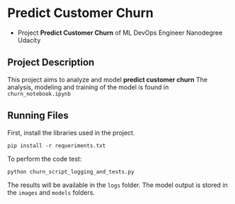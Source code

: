 # Predict Customer Churn

- Project **Predict Customer Churn** of ML DevOps Engineer Nanodegree Udacity

## Project Description
This project aims to analyze and model **predict customer churn**
The analysis, modeling and training of the model is found in `churn_notebook.ipynb`


## Running Files
First, install the libraries used in the project.

```
pip install -r requeriments.txt
```

To perform the code test:

```
python churn_script_logging_and_tests.py
```

The results will be available in the `logs` folder.
The model output is stored in the `images` and `models` folders.

